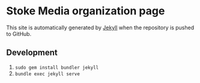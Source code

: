 # Stoke Media organization page

This site is automatically generated by [Jekyll](http://github.com/mojombo/jekyll)
when the repository is pushed to GitHub.

## Development
1. `sudo gem install bundler jekyll`
1. `bundle exec jekyll serve`
